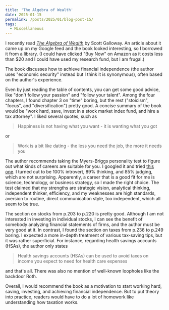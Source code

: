 ```yaml
---
title: 'The Algebra of Wealth'
date: 2025-01-15
permalink: /posts/2025/01/blog-post-15/
tags:
  - Miscellaneous
---
```


I recently read [_The Algebra of Wealth_](https://www.amazon.com/Algebra-Wealth-Formula-Financial-Security/dp/0593714024/) by Scott Galloway. An article about it came up on my Google feed and the book looked interesting, so I borrowed it from a library. (I could have clicked "Buy Now" on Amazon as it costs less than $20 and I could have used my research fund, but I am frugal.)

The book discusses how to achieve financial independence (the author uses "economic security" instead but I think it is synonymous), often based on the author's experience.

Even by just reading the table of contents, you can get some good advice, like "don't follow your passion" and "follow your talent". Among the four chapters, I found chapter 3 on "time" boring, but the rest ("stoicism", "focus", and "diversification") pretty good. A concise summary of the book would be "work hard, save, invest in a stock market index fund, and hire a tax attorney". I liked several quotes, such as

>Happiness is not having what you want - it is wanting what you got

or

>Work is a bit like dating - the less you need the job, the more it needs you

The author recommends taking the Myers-Briggs personality test to figure out what kinds of careers are suitable for you. I googled it and tried [this one](https://www.16personalities.com/). I turned out to be 100% introvert, 89% thinking, and 85% judging, which are not surprising. Apparently, a career that is a good fit for me is science, technology, or business strategy, so I made the right choice. The test claimed that my strengths are strategic vision, analytical thinking, independent thinker, efficiency, and my weaknesses are high standards, aversion to routine, direct communication style, too independent, which all seem to be true.

The section on stocks from p.203 to p.220 is pretty good. Although I am not interested in investing in individual stocks, I can see the benefit of somebody analyzing financial statements of firms, and the author must be very good at it. In contrast, I found the section on taxes from p.236 to p.249 boring. I expected a more in-depth treatment of various tax-saving tips, but it was rather superficial. For instance, regarding health savings accounts (HSAs), the author only states

>Health savings accounts (HSAs) can be used to avoid taxes on income you expect to need for health care expenses

and that's all. There was also no mention of well-known loopholes like the backdoor Roth.

Overall, I would recommend the book as a motivation to start working hard, saving, investing, and achieving financial independence. But to put theory into practice, readers would have to do a lot of homework like understanding how taxation works.